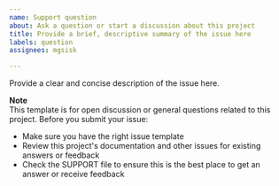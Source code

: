 ```yaml
---
name: Support question
about: Ask a question or start a discussion about this project
title: Provide a brief, descriptive summary of the issue here
labels: question
assignees: mgsisk

---
```


Provide a clear and concise description of the issue here.

**Note**  
This template is for open discussion or general questions related to this
project. Before you submit your issue:

- Make sure you have the right issue template
- Review this project's documentation and other issues for existing answers or
  feedback
- Check the SUPPORT file to ensure this is the best place to get an answer or
  receive feedback
